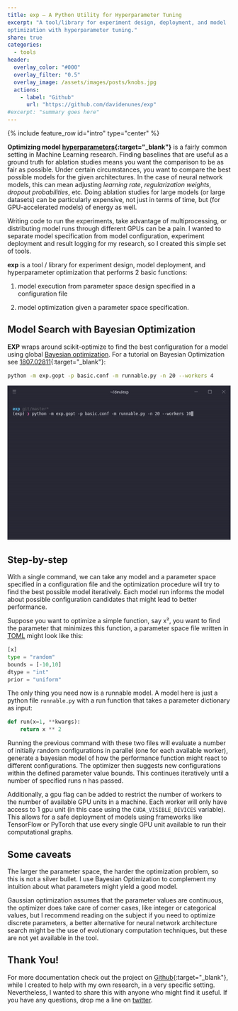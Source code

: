 ```yaml
---
title: exp — A Python Utility for Hyperparameter Tuning
excerpt: "A tool/library for experiment design, deployment, and model
optimization with hyperparameter tuning."
share: true
categories:
  - tools
header:
  overlay_color: "#000"
  overlay_filter: "0.5"
  overlay_image: /assets/images/posts/knobs.jpg
  actions:
    - label: "Github"
      url: "https://github.com/davidenunes/exp"
#excerpt: "summary goes here"
---
```

{% include feature_row id="intro" type="center" %}

**Optimizing model
[hyperparameters](https://en.wikipedia.org/wiki/Hyperparameter_(machine_learning)){:target="_blank"}**
is a fairly common setting in Machine Learning research. Finding baselines that
are useful as a ground truth for ablation studies means you want the comparison
to be as fair as possible. Under certain circumstances, you want to compare the
best possible models for the given architectures. In the case of neural network
models, this can mean adjusting _learning rate_, _regularization weights_,
_dropout probabilities_, etc. Doing ablation studies for large models (or large
datasets) can be particularly expensive, not just in terms of time, but (for
GPU-accelerated models) of energy as well. 

Writing code to run the experiments, take advantage of multiprocessing, or
distributing model runs through different GPUs can be a pain. I wanted to
separate model specification from model configuration, experiment deployment and
result logging for my research, so I created this simple set of tools.

**exp** is a tool / library for experiment
design, model deployment, and hyperparameter optimization that performs 2 basic
functions:

1. model execution from parameter space design specified in a configuration file
   
2. model optimization given a parameter space specification.

## Model Search with Bayesian Optimization
**EXP** wraps around scikit-optimize to find the best configuration for a model
using global [Bayesian
optimization](https://en.wikipedia.org/wiki/Bayesian_optimization). For a
tutorial on Bayesian Optimization see [1807.02811](https://arxiv.org/pdf/1807.02811.pdf){:target="_blank"}:


```bash
python -m exp.gopt -p basic.conf -m runnable.py -n 20 --workers 4
```

![exp progress cli](/assets/images/posts/exp_progress.gif)

## Step-by-step

With a single command, we can take any model and a parameter space specified in
a configuration file and the optimization procedure will try to find the best
possible model iteratively. Each model run informs the model about possible
configuration candidates that might lead to better performance.

Suppose you want to optimize a simple function, say x², you want to find the
parameter that minimizes this function, a parameter space file written in
[TOML](https://github.com/toml-lang/toml) might look like this:

```python
[x]
type = "random"
bounds = [-10,10]
dtype = "int" 
prior = "uniform"
```

The only thing you need now is a runnable model. A model here is just a python
file `runnable.py` with a run function that takes a parameter dictionary as
input:

```python 
def run(x=1, **kwargs):
    return x ** 2
```

Running the previous command with these two files will evaluate a number of
initially random configurations in parallel (one for each available worker),
generate a bayesian model of how the performance function might react to
different configurations. The optimizer then suggests new configurations within
the defined parameter value bounds. This continues iteratively until a number of
specified runs n has passed.

Additionally, a gpu flag can be added to restrict the number of workers to the
number of available GPU units in a machine. Each worker will only have access to
1 gpu unit (in this case using the `CUDA_VISIBLE_DEVICES` variable). This allows
for a safe deployment of models using frameworks like TensorFlow or PyTorch that
use every single GPU unit available to run their computational graphs.

## Some caveats

The larger the parameter space, the harder the optimization problem, so this is
not a silver bullet. I use Bayesian Optimization to complement my intuition
about what parameters might yield a good model. 

Gaussian optimization assumes that the parameter values are continuous, the
optimizer does take care of corner cases, like integer or categorical values,
but I recommend reading on the subject if you need to optimize discrete
parameters, a better alternative for neural network architecture search might be
the use of evolutionary computation techniques, but these are not yet available
in the tool.

## Thank You!
For more documentation check out the project on
[Github](https://github.com/davidenunes/exp){:target="_blank"}, while I created
to help with my own research, in a very specific setting. Nevertheless, I wanted
to share this with anyone who might find it useful. If you have any questions,
drop me a line on [twitter](https://twitter.com/davidelnunes).